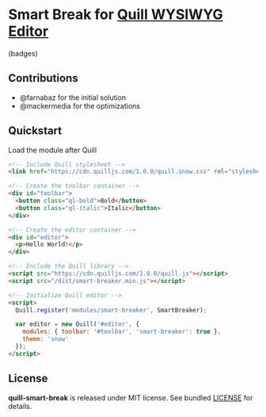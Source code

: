 # Smart Break for [Quill WYSIWYG Editor](https://quilljs.com/)
(badges)

## Contributions
 * @farnabaz for the initial solution
 * @mackermedia for the optimizations
 
## Quickstart

Load the module after Quill
```html
<!-- Include Quill stylesheet -->
<link href="https://cdn.quilljs.com/1.0.0/quill.snow.css" rel="stylesheet">

<!-- Create the toolbar container -->
<div id="toolbar">
  <button class="ql-bold">Bold</button>
  <button class="ql-italic">Italic</button>
</div>

<!-- Create the editor container -->
<div id="editor">
  <p>Hello World!</p>
</div>

<!-- Include the Quill library -->
<script src="https://cdn.quilljs.com/1.0.0/quill.js"></script>
<script src="/dist/smart-breaker.min.js"></script>

<!-- Initialize Quill editor -->
<script>
  Quill.register('modules/smart-breaker', SmartBreaker);

  var editor = new Quill('#editor', {
    modules: { toolbar: '#toolbar', 'smart-breaker': true },
    theme: 'snow'
  });
</script>
```

## License

**quill-smart-break** is released under MIT license. See bundled [LICENSE](LICENSE) for details.